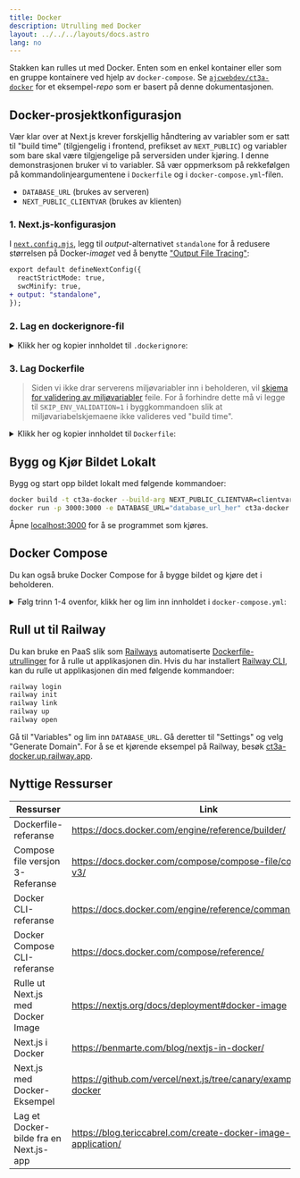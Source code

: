 ```yaml
---
title: Docker
description: Utrulling med Docker
layout: ../../../layouts/docs.astro
lang: no
---
```


Stakken kan rulles ut med Docker. Enten som en enkel kontainer eller som en gruppe kontainere ved hjelp av `docker-compose`. Se [`ajcwebdev/ct3a-docker`](https://github.com/ajcwebdev/ct3a-docker) for et eksempel-_repo_ som er basert på denne dokumentasjonen.

## Docker-prosjektkonfigurasjon

Vær klar over at Next.js krever forskjellig håndtering av variabler som er satt til "build time" (tilgjengelig i frontend, prefikset av `NEXT_PUBLIC`) og variabler som bare skal være tilgjengelige på serversiden under kjøring. I denne demonstrasjonen bruker vi to variabler. Så vær oppmerksom på rekkefølgen på kommandolinjeargumentene i `Dockerfile` og i `docker-compose.yml`-filen.

- `DATABASE_URL` (brukes av serveren)
- `NEXT_PUBLIC_CLIENTVAR` (brukes av klienten)

### 1. Next.js-konfigurasjon

I [`next.config.mjs`](https://github.com/t3-oss/create-t3-app/blob/main/cli/template/base/next.config.mjs), legg til _output_-alternativet `standalone` for å redusere størrelsen på Docker-_imaget_ ved å benytte ["Output File Tracing"](https://nextjs.org/docs/advanced-features/output-file-tracing):

```diff
export default defineNextConfig({
  reactStrictMode: true,
  swcMinify: true,
+ output: "standalone",
});
```

### 2. Lag en dockerignore-fil

<details>
     <summary>
     Klikk her og kopier innholdet til <code>.dockerignore</code>:
     </summary>
<div class="content">

```
.env
Dockerfile
.dockerignore
node_modules
npm-debug.log
README.md
.next
.git
```

</div>

</details>

### 3. Lag Dockerfile

> Siden vi ikke drar serverens miljøvariabler inn i beholderen, vil [skjema for validering av miljøvariabler](/no/usage/env-variables) feile. For å forhindre dette må vi legge til `SKIP_ENV_VALIDATION=1` i byggkommandoen slik at miljøvariabelskjemaene ikke valideres ved "build time".

<details>
     <summary>
     Klikk her og kopier innholdet til <code>Dockerfile</code>:
     </summary>
<div class="content">

```docker
##### AVHENGIGHETER

FROM --platform=linux/amd64 node:16-alpine AS deps
RUN apk add --no-cache libc6-compat openssl
WORKDIR /app

# Installer Prisma-klienten - Fjern denne linjen hvis du ikke bruker Prisma

COPY prisma ./

# Installer avhengigheter basert på foretrukket pakkebehandler

COPY package.json yarn.lock* package-lock.json* pnpm-lock.yaml\* ./

RUN \
 if [ -f yarn.lock ]; then yarn --frozen-lockfile; \
 elif [ -f package-lock.json ]; then npm ci; \
 elif [ -f pnpm-lock.yaml ]; then yarn global add pnpm && pnpm i; \
 else echo "Lockfile not found." && exit 1; \
 fi

##### BUILDER

FROM --platform=linux/amd64 node:16-alpine AS builder
ARG DATABASE_URL
ARG NEXT_PUBLIC_CLIENTVAR
WORKDIR /app
COPY --from=deps /app/node_modules ./node_modules
COPY . .

# ENV NEXT_TELEMETRY_DISABLED 1

RUN \
 if [ -f yarn.lock ]; then SKIP_ENV_VALIDATION=1 yarn build; \
 elif [ -f package-lock.json ]; then SKIP_ENV_VALIDATION=1 npm run build; \
 elif [ -f pnpm-lock.yaml ]; then yarn global add pnpm && SKIP_ENV_VALIDATION=1 pnpm run build; \
 else echo "Lockfile not found." && exit 1; \
 fi

##### RUNNER

FROM --platform=linux/amd64 node:16-alpine AS runner
WORKDIR /app

ENV NODE_ENV production

# ENV NEXT_TELEMETRY_DISABLED 1

RUN addgroup --system --gid 1001 nodejs
RUN adduser --system --uid 1001 nextjs

COPY --from=builder /app/next.config.mjs ./
COPY --from=builder /app/public ./public
COPY --from=builder /app/package.json ./package.json

COPY --from=builder --chown=nextjs:nodejs /app/.next/standalone ./
COPY --from=builder --chown=nextjs:nodejs /app/.next/static ./.next/static

USER nextjs
EXPOSE 3000
ENV PORT 3000

CMD ["node", "server.js"]

```

> **_Notater_**
>
> - _Emulering av `--platform=linux/amd64` er kanskje ikke lenger nødvendig dersom man bruker Node 18._
> - \_Se [`node:alpine`](https://github.com/nodejs/docker-node/tree/b4117f9333da4138b03a546ec926ef50a31506c3#nodealpine) for å forstå hvorfor `libc6-compat` kan være nødvendig.
> - _Next.js samler inn [anonym bruksdata](https://nextjs.org/telemetry). I `Dockerfile` ovenfor er det allerede to kommenterte linjer med kommandoen `ENV NEXT_TELEMETRY_DISABLED 1`. Fjern kommentarer på den første linjen for å deaktivere datainnsamling under bygging. Den andre linjen deaktiverer datainnsamling under kjøring._

</div>
</details>

## Bygg og Kjør Bildet Lokalt

Bygg og start opp bildet lokalt med følgende kommandoer:

```bash
docker build -t ct3a-docker --build-arg NEXT_PUBLIC_CLIENTVAR=clientvar .
docker run -p 3000:3000 -e DATABASE_URL="database_url_her" ct3a-docker
```

Åpne [localhost:3000](http://localhost:3000/) for å se programmet som kjøres.

## Docker Compose

Du kan også bruke Docker Compose for å bygge bildet og kjøre det i beholderen.

<details>
    <summary>
       Følg trinn 1-4 ovenfor, klikk her og lim inn innholdet i <code>docker-compose.yml</code>:
    </summary>
<div class="content">

```yaml
version: "3.9"
services:
  app:
    platform: "linux/amd64"
    build:
      context: .
      dockerfile: Dockerfile
      args:
        NEXT_PUBLIC_CLIENTVAR: "clientvar"
    working_dir: /app
    ports:
      - "3000:3000"
    image: t3-app
    environment:
      - DATABASE_URL=database_url_her
```

Kjør kommandoen `docker compose up`:

```bash
docker compose up
```

Åpne [localhost:3000](http://localhost:3000/) for å se programmet som kjører.

</div>
</details>

## Rull ut til Railway

Du kan bruke en PaaS slik som [Railways](https://railway.app) automatiserte [Dockerfile-utrullinger](https://docs.railway.app/deploy/dockerfiles) for å rulle ut applikasjonen din. Hvis du har installert [Railway CLI](https://docs.railway.app/develop/cli#install), kan du rulle ut applikasjonen din med følgende kommandoer:

```bash
railway login
railway init
railway link
railway up
railway open
```

Gå til "Variables" og lim inn `DATABASE_URL`. Gå deretter til "Settings" og velg "Generate Domain". For å se et kjørende eksempel på Railway, besøk [ct3a-docker.up.railway.app](https://ct3a-docker.up.railway.app/).

## Nyttige Ressurser

| Ressurser                              | Link                                                                 |
| -------------------------------------- | -------------------------------------------------------------------- |
| Dockerfile-referanse                   | https://docs.docker.com/engine/reference/builder/                    |
| Compose file versjon 3-Referanse       | https://docs.docker.com/compose/compose-file/compose-file-v3/        |
| Docker CLI-referanse                   | https://docs.docker.com/engine/reference/commandline/docker/         |
| Docker Compose CLI-referanse           | https://docs.docker.com/compose/reference/                           |
| Rulle ut Next.js med Docker Image      | https://nextjs.org/docs/deployment#docker-image                      |
| Next.js i Docker                       | https://benmarte.com/blog/nextjs-in-docker/                          |
| Next.js med Docker-Eksempel            | https://github.com/vercel/next.js/tree/canary/examples/with-docker   |
| Lag et Docker-bilde fra en Next.js-app | https://blog.tericcabrel.com/create-docker-image-nextjs-application/ |
